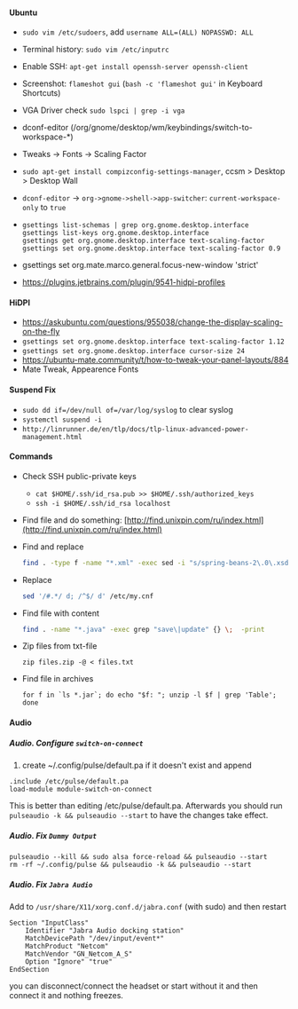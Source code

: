 #### Ubuntu
- `sudo vim /etc/sudoers`, add `username ALL=(ALL) NOPASSWD: ALL`
- Terminal history: ```sudo vim /etc/inputrc```
- Enable SSH:  ```apt-get install openssh-server openssh-client```
- Screenshot: `flameshot gui` (`bash -c 'flameshot gui'` in Keyboard Shortcuts)
- VGA Driver check `sudo lspci | grep -i vga`

- dconf-editor (/org/gnome/desktop/wm/keybindings/switch-to-workspace-*)
- Tweaks -> Fonts -> Scaling Factor
- `sudo apt-get install compizconfig-settings-manager`, ccsm > Desktop > Desktop Wall
- `dconf-editor` -> `org->gnome->shell->app-switcher`: `current-workspace-only` to `true`
- ``` 
  gsettings list-schemas | grep org.gnome.desktop.interface
  gsettings list-keys org.gnome.desktop.interface
  gsettings get org.gnome.desktop.interface text-scaling-factor
  gsettings set org.gnome.desktop.interface text-scaling-factor 0.9
  ```
- gsettings set org.mate.marco.general.focus-new-window 'strict'
- https://plugins.jetbrains.com/plugin/9541-hidpi-profiles  

#### HiDPI
- https://askubuntu.com/questions/955038/change-the-display-scaling-on-the-fly
- `gsettings set org.gnome.desktop.interface text-scaling-factor 1.12`
- `gsettings set org.gnome.desktop.interface cursor-size 24`
- https://ubuntu-mate.community/t/how-to-tweak-your-panel-layouts/884
- Mate Tweak, Appearence Fonts 

#### Suspend Fix
- `sudo dd if=/dev/null of=/var/log/syslog` to clear syslog
- `systemctl suspend -i`
- `http://linrunner.de/en/tlp/docs/tlp-linux-advanced-power-management.html`

#### Commands
- Check SSH public-private keys
    - `cat $HOME/.ssh/id_rsa.pub >> $HOME/.ssh/authorized_keys`
    - `ssh -i $HOME/.ssh/id_rsa localhost`
- Find file and do something: [http://find.unixpin.com/ru/index.html](http://find.unixpin.com/ru/index.html)
- Find and replace
    ```bash
    find . -type f -name "*.xml" -exec sed -i "s/spring-beans-2\.0\.xsd/spring-beans-3\.0\.xsd/g" {} \;
    ```
- Replace
    ```bash
    sed '/#.*/ d; /^$/ d' /etc/my.cnf
    ```
- Find file with content
    ```bash
    find . -name "*.java" -exec grep "save\|update" {} \;  -print
    ```

- Zip files from txt-file
    ```
    zip files.zip -@ < files.txt
    ```
- Find file in archives
    ```
    for f in `ls *.jar`; do echo "$f: "; unzip -l $f | grep 'Table'; done
    ```

#### Audio

##### Audio. Configure `switch-on-connect` 
1. create ~/.config/pulse/default.pa if it doesn't exist and append
```
.include /etc/pulse/default.pa
load-module module-switch-on-connect
```
This is better than editing /etc/pulse/default.pa.
Afterwards you should run ```pulseaudio -k && pulseaudio --start``` to have the changes take effect.

##### Audio. Fix `Dummy Output`
```
pulseaudio --kill && sudo alsa force-reload && pulseaudio --start
rm -rf ~/.config/pulse && pulseaudio -k && pulseaudio --start
```

##### Audio. Fix `Jabra Audio`
Add to `/usr/share/X11/xorg.conf.d/jabra.conf` (with sudo) and then restart  
```
Section "InputClass"
    Identifier "Jabra Audio docking station"
    MatchDevicePath "/dev/input/event*"
    MatchProduct "Netcom"
    MatchVendor "GN_Netcom_A_S"
    Option "Ignore" "true"
EndSection
```
you can disconnect/connect the headset or start without it and then connect it and nothing freezes.
